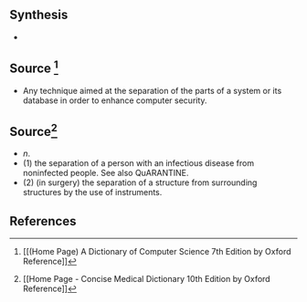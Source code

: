 ## Synthesis
- 
## Source [^1]
- Any technique aimed at the separation of the parts of a system or its database in order to enhance computer security.
## Source[^2]
- $n$. 
- (1) the separation of a person with an infectious disease from noninfected people. See also QuARANTINE. 
- (2) (in surgery) the separation of a structure from surrounding structures by the use of instruments.
## References

[^1]: [[(Home Page) A Dictionary of Computer Science 7th Edition by Oxford Reference]]
[^2]: [[Home Page - Concise Medical Dictionary 10th Edition by Oxford Reference]]